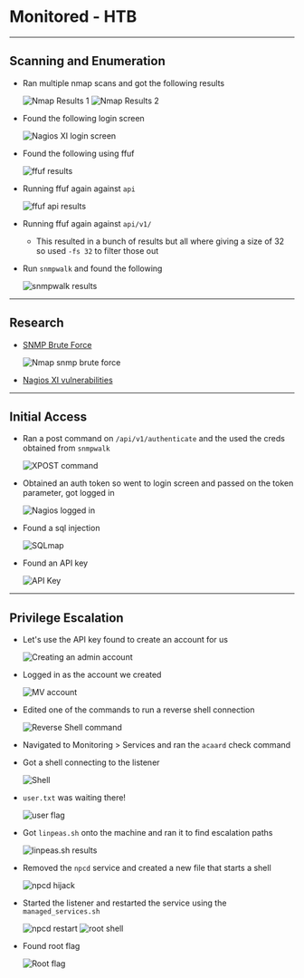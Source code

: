 # Monitored - HTB

*** 

## Scanning and Enumeration

- Ran multiple nmap scans and got the following results

    ![Nmap Results 1](screenshots/2024-01-22-16-24-36.png)
    ![Nmap Results 2](screenshots/2024-01-22-16-24-59.png)

- Found the following login screen
  
    ![Nagios XI login screen](screenshots/2024-01-22-16-25-38.png)

- Found the following using ffuf

    ![ffuf results](screenshots/2024-01-22-18-06-31.png)

- Running ffuf again against `api`

    ![ffuf api results](screenshots/2024-01-22-18-28-37.png)

- Running ffuf again against `api/v1/`
  - This resulted in a bunch of results but all where giving a size of 32 so used `-fs 32` to filter those out

- Run `snmpwalk` and found the following

    ![snmpwalk results](screenshots/2024-01-22-18-28-02.png)

***

## Research

- [SNMP Brute Force](https://book.hacktricks.xyz/generic-methodologies-and-resources/brute-force#snmp)

    ![Nmap snmp brute force](screenshots/2024-01-22-17-11-41.png)

- [Nagios XI vulnerabilities](https://outpost24.com/blog/nagios-xi-vulnerabilities/)

*** 

## Initial Access

- Ran a post command on `/api/v1/authenticate` and the used the creds obtained from `snmpwalk`

    ![XPOST command](screenshots/2024-01-22-19-49-26.png)

- Obtained an auth token so went to login screen and passed on the token parameter, got logged in

    ![Nagios logged in](screenshots/2024-01-22-19-50-11.png)

- Found a sql injection

    ![SQLmap](screenshots/2024-01-22-20-13-25.png)

- Found an API key
  
    ![API Key](screenshots/2024-01-23-17-04-45.png)

***

## Privilege Escalation

- Let's use the API key found to create an account for us

    ![Creating an admin account](screenshots/2024-01-23-17-16-22.png)

- Logged in as the account we created

    ![MV account](screenshots/2024-01-23-17-17-58.png)

- Edited one of the commands to run a reverse shell connection

    ![Reverse Shell command](screenshots/2024-01-23-17-33-34.png)

- Navigated to Monitoring > Services and ran the `acaard` check command
- Got a shell connecting to the listener

    ![Shell](screenshots/2024-01-23-17-34-28.png)

- `user.txt` was waiting there!

    ![user flag](screenshots/2024-01-23-18-35-41.png)

- Got `linpeas.sh` onto the machine and ran it to find escalation paths

    ![linpeas.sh results](screenshots/2024-01-23-17-54-24.png)

- Removed the `npcd` service and created a new file that starts a shell

    ![npcd hijack](screenshots/2024-01-23-18-28-50.png)

- Started the listener and restarted the service using the `managed_services.sh`

    ![npcd restart](screenshots/2024-01-23-18-29-48.png)
    ![root shell](screenshots/2024-01-23-18-30-05.png)

- Found root flag

    ![Root flag](screenshots/2024-01-23-18-31-37.png)
